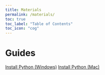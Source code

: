 ```yaml
---
title: Materials
permalink: /materials/
toc: true
toc_label: "Table of Contents"
toc_icon: "cog"
---
```


# Guides

[Install Python (Windows)](/guides/install-windows)
[Install Python (Mac)](/guides/install-mac)